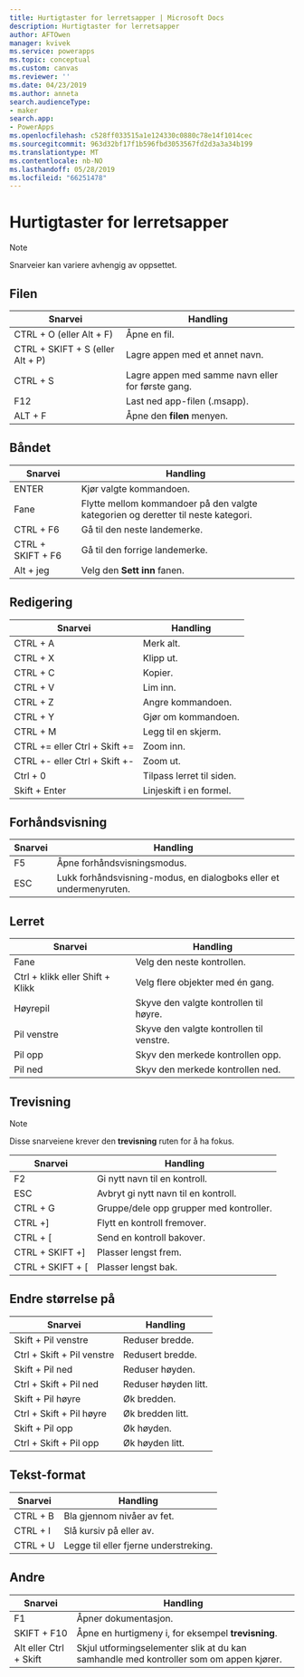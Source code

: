 ```yaml
---
title: Hurtigtaster for lerretsapper | Microsoft Docs
description: Hurtigtaster for lerretsapper
author: AFTOwen
manager: kvivek
ms.service: powerapps
ms.topic: conceptual
ms.custom: canvas
ms.reviewer: ''
ms.date: 04/23/2019
ms.author: anneta
search.audienceType:
- maker
search.app:
- PowerApps
ms.openlocfilehash: c528ff033515a1e124330c0880c78e14f1014cec
ms.sourcegitcommit: 963d32bf17f1b596fbd3053567fd2d3a3a34b199
ms.translationtype: MT
ms.contentlocale: nb-NO
ms.lasthandoff: 05/28/2019
ms.locfileid: "66251478"
---
```

# <a name="keyboard-shortcuts-for-canvas-apps"></a>Hurtigtaster for lerretsapper

> [!NOTE]
> Snarveier kan variere avhengig av oppsettet.

## <a name="file"></a>Filen

| Snarvei | Handling |
|--|--|
| CTRL + O (eller Alt + F) | Åpne en fil. |
| CTRL + SKIFT + S (eller Alt + P) | Lagre appen med et annet navn. |
| CTRL + S | Lagre appen med samme navn eller for første gang. |
| F12 | Last ned app-filen (.msapp). |
| ALT + F | Åpne den **filen** menyen. |

## <a name="ribbon"></a>Båndet

| Snarvei | Handling |
|--|--|
| ENTER | Kjør valgte kommandoen. |
| Fane | Flytte mellom kommandoer på den valgte kategorien og deretter til neste kategori. |
| CTRL + F6 | Gå til den neste landemerke. |
| CTRL + SKIFT + F6 | Gå til den forrige landemerke. |
| Alt + jeg | Velg den **Sett inn** fanen. |

## <a name="editing"></a>Redigering

| Snarvei | Handling |
|--|--|
| CTRL + A | Merk alt. |
| CTRL + X | Klipp ut. |
| CTRL + C | Kopier. |
| CTRL + V | Lim inn. |
| CTRL + Z | Angre kommandoen. |
| CTRL + Y | Gjør om kommandoen. |
| CTRL + M | Legg til en skjerm. |
| CTRL += eller Ctrl + Skift += | Zoom inn. |
| CTRL +- eller Ctrl + Skift +- | Zoom ut. |
| Ctrl + 0 | Tilpass lerret til siden. |
| Skift + Enter | Linjeskift i en formel. |

## <a name="preview"></a>Forhåndsvisning

| Snarvei | Handling |
|--|--|
| F5 | Åpne forhåndsvisningsmodus. |
| ESC | Lukk forhåndsvisning-modus, en dialogboks eller et undermenyruten.|

## <a name="canvas"></a>Lerret

| Snarvei | Handling |
|--|--|
| Fane | Velg den neste kontrollen. |
| Ctrl + klikk eller Shift + Klikk | Velg flere objekter med én gang. |
| Høyrepil | Skyve den valgte kontrollen til høyre. |
| Pil venstre | Skyve den valgte kontrollen til venstre. |
| Pil opp | Skyv den merkede kontrollen opp. |
| Pil ned | Skyv den merkede kontrollen ned. |

## <a name="tree-view"></a>Trevisning

> [!NOTE]
> Disse snarveiene krever den **trevisning** ruten for å ha fokus.

| Snarvei | Handling |
|--|--|
| F2 | Gi nytt navn til en kontroll. |
| ESC | Avbryt gi nytt navn til en kontroll. |
| CTRL + G | Gruppe/dele opp grupper med kontroller. |
| CTRL +] | Flytt en kontroll fremover. |
| CTRL + [ | Send en kontroll bakover. |
| CTRL + SKIFT +] | Plasser lengst frem. |
| CTRL + SKIFT + [ | Plasser lengst bak. |

## <a name="resize"></a>Endre størrelse på

| Snarvei | Handling |
|--|--|
| Skift + Pil venstre | Reduser bredde. |
| Ctrl + Skift + Pil venstre | Redusert bredde. |
| Skift + Pil ned | Reduser høyden. |
| Ctrl + Skift + Pil ned | Reduser høyden litt. |
| Skift + Pil høyre | Øk bredden. |
| Ctrl + Skift + Pil høyre | Øk bredden litt. |
| Skift + Pil opp | Øk høyden. |
| Ctrl + Skift + Pil opp | Øk høyden litt. |

## <a name="text-format"></a>Tekst-format

| Snarvei | Handling |
|--|--|
| CTRL + B  | Bla gjennom nivåer av fet. |
| CTRL + I | Slå kursiv på eller av. |
| CTRL + U | Legge til eller fjerne understreking. |

## <a name="other"></a>Andre

| Snarvei | Handling |
|--|--|
| F1 | Åpner dokumentasjon. |
| SKIFT + F10 | Åpne en hurtigmeny i, for eksempel **trevisning**. |
| Alt eller Ctrl + Skift | Skjul utformingselementer slik at du kan samhandle med kontroller som om appen kjører. |
